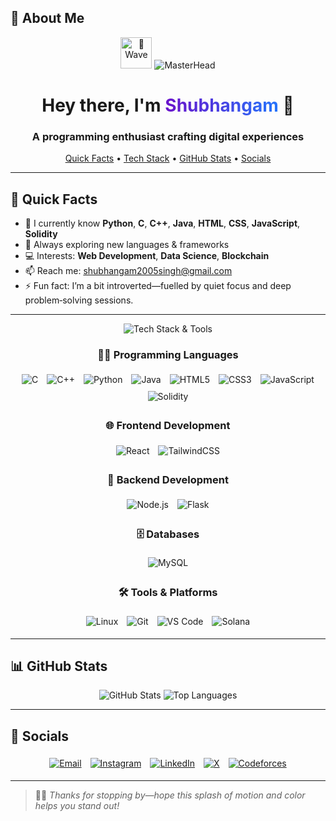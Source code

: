## 👋 About Me

<p align="center">
  <img src="https://media.giphy.com/media/hvRJCLFzcasrR4ia7z/giphy.gif" alt="👋 Wave" width="50"/>
  <img src="https://user-images.githubusercontent.com/10498744/210012254-234538ff-d198-48aa-8964-37e6fd45d227.gif" alt="MasterHead" />
</p>

<h1 align="center">
  Hey there, I'm <span style="color: #6a11cb; background: linear-gradient(90deg, #6a11cb, #2575fc); -webkit-background-clip: text; color: transparent;">Shubhangam</span> 👋
</h1>
<h3 align="center">
  A programming enthusiast crafting digital experiences
</h3>

<p align="center">
  <a href="#quick-facts">Quick Facts</a> •
  <a href="#tech-stack">Tech Stack</a> •
  <a href="#github-stats">GitHub Stats</a> •
  <a href="#socials">Socials</a>
</p>

---

## 🚀 Quick Facts

- 🌱 I currently know **Python**, **C**, **C++**, **Java**, **HTML**, **CSS**, **JavaScript**, **Solidity**
- 🧠 Always exploring new languages & frameworks  
- 💻 Interests: **Web Development**, **Data Science**, **Blockchain**  
- 📫 Reach me: [shubhangam2005singh@gmail.com](mailto:shubhangam2005singh@gmail.com)  
- ⚡ Fun fact: I’m a bit introverted—fuelled by quiet focus and deep problem‑solving sessions. 

---
<!-- 🌈 Badge Header-->
<p align="center">
  <img
    src="https://img.shields.io/badge/🔧%20Tech%20Stack%20%26%20Tools-Ready%20to%20Rock-6a11cb?style=for-the-badge&logo=tools&logoColor=white"
    alt="Tech Stack & Tools"
  />
</p>

<div align="center">

  <!-- 👨‍💻 Programming Languages -->
  <h3>👨‍💻 Programming Languages</h3>
  <img src="https://img.shields.io/badge/C-00599C?style=for-the-badge&logo=c&logoColor=white"    alt="C" style="margin:5px;"/>
  <img src="https://img.shields.io/badge/C++-00599C?style=for-the-badge&logo=c%2B%2B&logoColor=white" alt="C++" style="margin:5px;"/>
  <img src="https://img.shields.io/badge/Python-3776AB?style=for-the-badge&logo=python&logoColor=white" alt="Python" style="margin:5px;"/>
  <img src="https://img.shields.io/badge/Java-ED8B00?style=for-the-badge&logo=openjdk&logoColor=white"  alt="Java" style="margin:5px;"/>
  <img src="https://img.shields.io/badge/HTML5-E34F26?style=for-the-badge&logo=html5&logoColor=white"    alt="HTML5" style="margin:5px;"/>
  <img src="https://img.shields.io/badge/CSS3-1572B6?style=for-the-badge&logo=css3&logoColor=white"      alt="CSS3" style="margin:5px;"/>
  <img src="https://img.shields.io/badge/JavaScript-F7DF1E?style=for-the-badge&logo=javascript&logoColor=black" alt="JavaScript" style="margin:5px;"/>
  <img src="https://img.shields.io/badge/Solidity-363636?style=for-the-badge&logo=solidity&logoColor=white" alt="Solidity" style="margin:5px;"/>

  <br/>

  <!-- 🌐 Frontend Development -->
  <h3>🌐 Frontend Development</h3>
  <img src="https://img.shields.io/badge/React-20232A?style=for-the-badge&logo=react&logoColor=61DAFB" alt="React" style="margin:5px;"/>
  <img src="https://img.shields.io/badge/TailwindCSS-0EA5E9?style=for-the-badge&logo=tailwindcss&logoColor=white" alt="TailwindCSS" style="margin:5px;"/>

  <br/>

  <!-- 🧠 Backend Development -->
  <h3>🧠 Backend Development</h3>
  <img src="https://img.shields.io/badge/Node.js-339933?style=for-the-badge&logo=nodedotjs&logoColor=white" alt="Node.js" style="margin:5px;"/>
  <img src="https://img.shields.io/badge/Flask-000000?style=for-the-badge&logo=flask&logoColor=white" alt="Flask" style="margin:5px;"/>

  <br/>

  <!-- 🗄️ Databases -->
  <h3>🗄️ Databases</h3>
  <img src="https://img.shields.io/badge/MySQL-00758F?style=for-the-badge&logo=mysql&logoColor=white" alt="MySQL" style="margin:5px;"/>

  <br/>

  <!-- 🛠️ Tools & Platforms -->
  <h3>🛠️ Tools & Platforms</h3>
  <img src="https://img.shields.io/badge/Linux-FCC624?style=for-the-badge&logo=linux&logoColor=black" alt="Linux" style="margin:5px;"/>
  <img src="https://img.shields.io/badge/Git-F05032?style=for-the-badge&logo=git&logoColor=white" alt="Git" style="margin:5px;"/>
  <img src="https://img.shields.io/badge/VS%20Code-007ACC?style=for-the-badge&logo=visual-studiocode&logoColor=white" alt="VS Code" style="margin:5px;"/>
  <img src="https://img.shields.io/badge/Solana-00FFA3?style=for-the-badge&logo=solana&logoColor=black" alt="Solana" style="margin:5px;"/>

</div>


---

## 📊 GitHub Stats

<p align="center">
  <img src="https://github-readme-stats.vercel.app/api?username=shubhangam-singh&show_icons=true&theme=tokyonight&include_all_commits=true&count_private=true" alt="GitHub Stats" />
  <img src="https://github-readme-stats.vercel.app/api/top-langs/?username=shubhangam-singh&layout=compact&theme=tokyonight" alt="Top Languages" />



---

## 📱 Socials

<p align="center">
  <a href="mailto:shubhangam2005singh@gmail.com"><img src="https://img.shields.io/badge/Email-shubhangam2005singh@gmail.com-D14836?style=for-the-badge&logo=gmail&logoColor=white" alt="Email" style="margin:5px;"/></a>
  <a href="https://instagram.com/shubhixion"><img src="https://img.shields.io/badge/Instagram-@shubhixion-E4405F?style=for-the-badge&logo=instagram&logoColor=white" alt="Instagram" style="margin:5px;"/></a>
  <a href="https://www.linkedin.com/in/shubhangam2005singh"><img src="https://img.shields.io/badge/LinkedIn-shubhangam2005singh-0A66C2?style=for-the-badge&logo=linkedin&logoColor=white" alt="LinkedIn" style="margin:5px;"/></a>
  <a href="https://x.com/Shubhangam28"><img src="https://img.shields.io/badge/X-@Shubhangam28-1DA1F2?style=for-the-badge&logo=twitter&logoColor=white" alt="X" style="margin:5px;"/></a>
    <a href="https://codeforces.com/profile/Shubhangam_Singh" target="_blank">
    <img 
      src="https://img.shields.io/badge/Codeforces-Specialist-1F8ACB?style=for-the-badge&logo=codeforces&logoColor=white" 
      alt="Codeforces" 
      style="margin:5px;" 
    />
  </a>

</p>

---

> 🧑‍💻 _Thanks for stopping by—hope this splash of motion and color helps you stand out!_  
